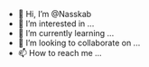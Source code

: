 - 👋 Hi, I’m @Nasskab
- 👀 I’m interested in ...
- 🌱 I’m currently learning ...
- 💞️ I’m looking to collaborate on ...
- 📫 How to reach me ...

<!---
Nasskab/Nasskab is a ✨ special ✨ repository because its `README.md` (this file) appears on your GitHub profile.
You can click the Preview link to take a look at your changes.
--->
